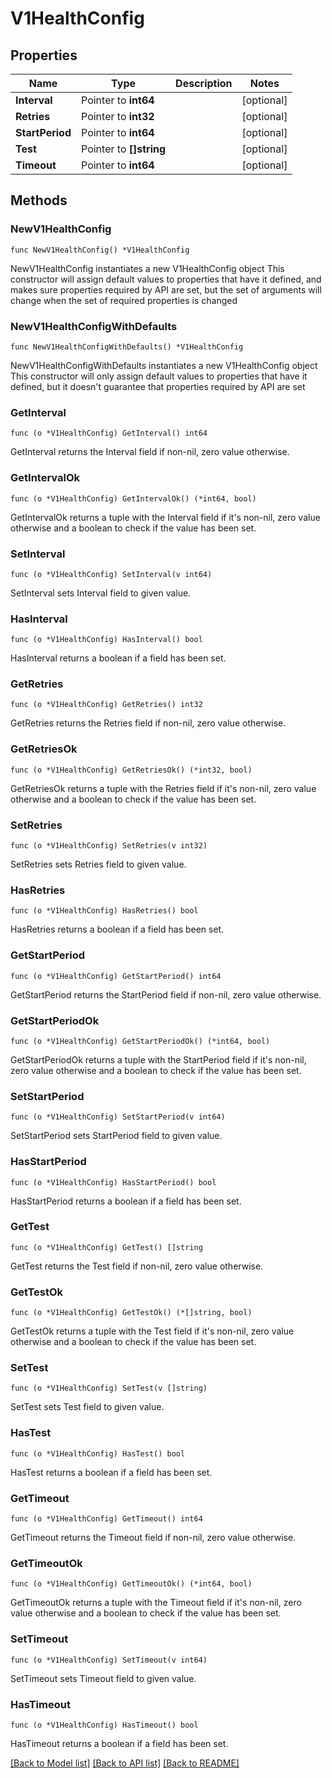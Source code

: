 # V1HealthConfig

## Properties

Name | Type | Description | Notes
------------ | ------------- | ------------- | -------------
**Interval** | Pointer to **int64** |  | [optional] 
**Retries** | Pointer to **int32** |  | [optional] 
**StartPeriod** | Pointer to **int64** |  | [optional] 
**Test** | Pointer to **[]string** |  | [optional] 
**Timeout** | Pointer to **int64** |  | [optional] 

## Methods

### NewV1HealthConfig

`func NewV1HealthConfig() *V1HealthConfig`

NewV1HealthConfig instantiates a new V1HealthConfig object
This constructor will assign default values to properties that have it defined,
and makes sure properties required by API are set, but the set of arguments
will change when the set of required properties is changed

### NewV1HealthConfigWithDefaults

`func NewV1HealthConfigWithDefaults() *V1HealthConfig`

NewV1HealthConfigWithDefaults instantiates a new V1HealthConfig object
This constructor will only assign default values to properties that have it defined,
but it doesn't guarantee that properties required by API are set

### GetInterval

`func (o *V1HealthConfig) GetInterval() int64`

GetInterval returns the Interval field if non-nil, zero value otherwise.

### GetIntervalOk

`func (o *V1HealthConfig) GetIntervalOk() (*int64, bool)`

GetIntervalOk returns a tuple with the Interval field if it's non-nil, zero value otherwise
and a boolean to check if the value has been set.

### SetInterval

`func (o *V1HealthConfig) SetInterval(v int64)`

SetInterval sets Interval field to given value.

### HasInterval

`func (o *V1HealthConfig) HasInterval() bool`

HasInterval returns a boolean if a field has been set.

### GetRetries

`func (o *V1HealthConfig) GetRetries() int32`

GetRetries returns the Retries field if non-nil, zero value otherwise.

### GetRetriesOk

`func (o *V1HealthConfig) GetRetriesOk() (*int32, bool)`

GetRetriesOk returns a tuple with the Retries field if it's non-nil, zero value otherwise
and a boolean to check if the value has been set.

### SetRetries

`func (o *V1HealthConfig) SetRetries(v int32)`

SetRetries sets Retries field to given value.

### HasRetries

`func (o *V1HealthConfig) HasRetries() bool`

HasRetries returns a boolean if a field has been set.

### GetStartPeriod

`func (o *V1HealthConfig) GetStartPeriod() int64`

GetStartPeriod returns the StartPeriod field if non-nil, zero value otherwise.

### GetStartPeriodOk

`func (o *V1HealthConfig) GetStartPeriodOk() (*int64, bool)`

GetStartPeriodOk returns a tuple with the StartPeriod field if it's non-nil, zero value otherwise
and a boolean to check if the value has been set.

### SetStartPeriod

`func (o *V1HealthConfig) SetStartPeriod(v int64)`

SetStartPeriod sets StartPeriod field to given value.

### HasStartPeriod

`func (o *V1HealthConfig) HasStartPeriod() bool`

HasStartPeriod returns a boolean if a field has been set.

### GetTest

`func (o *V1HealthConfig) GetTest() []string`

GetTest returns the Test field if non-nil, zero value otherwise.

### GetTestOk

`func (o *V1HealthConfig) GetTestOk() (*[]string, bool)`

GetTestOk returns a tuple with the Test field if it's non-nil, zero value otherwise
and a boolean to check if the value has been set.

### SetTest

`func (o *V1HealthConfig) SetTest(v []string)`

SetTest sets Test field to given value.

### HasTest

`func (o *V1HealthConfig) HasTest() bool`

HasTest returns a boolean if a field has been set.

### GetTimeout

`func (o *V1HealthConfig) GetTimeout() int64`

GetTimeout returns the Timeout field if non-nil, zero value otherwise.

### GetTimeoutOk

`func (o *V1HealthConfig) GetTimeoutOk() (*int64, bool)`

GetTimeoutOk returns a tuple with the Timeout field if it's non-nil, zero value otherwise
and a boolean to check if the value has been set.

### SetTimeout

`func (o *V1HealthConfig) SetTimeout(v int64)`

SetTimeout sets Timeout field to given value.

### HasTimeout

`func (o *V1HealthConfig) HasTimeout() bool`

HasTimeout returns a boolean if a field has been set.


[[Back to Model list]](../README.md#documentation-for-models) [[Back to API list]](../README.md#documentation-for-api-endpoints) [[Back to README]](../README.md)


